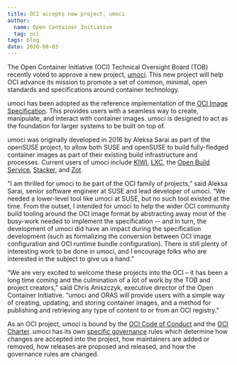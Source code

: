 ```yaml
---
title: OCI accepts new project, umoci
author:
  name: Open Container Initiative
  tag: oci
tags: blog
date: 2020-08-03
---
```


The Open Container Initiative (OCI) Technical Oversight Board (TOB) recently voted to approve a new project, [umoci](https://github.com/opencontainers/umoci). This new project will help OCI advance its mission to promote a set of common, minimal, open standards and specifications around container technology.

umoci has been adopted as the reference implementation of the [OCI Image Specification](https://github.com/opencontainers/image-spec). This provides users with a seamless way to create, manipulate, and interact with container images. umoci is designed to act as the foundation for larger systems to be built on top of. 

umoci was originally developed in 2016 by Aleksa Sarai as part of the openSUSE project, to allow both SUSE and openSUSE to build fully-fledged container images as part of their existing build infrastructure and processes. Current users of umoci include [KIWI](https://github.com/OSInside/kiwi), [LXC](https://linuxcontainers.org/), the [Open Build Service](https://openbuildservice.org/), [Stacker](https://github.com/anuvu/stacker), and [Zot](https://github.com/anuvu/zot).

“I am thrilled for umoci to be part of the OCI family of projects,” said Aleksa Sarai, senior software engineer at SUSE and lead developer of umoci. “We needed a lower-level tool like umoci at SUSE, but no such tool existed at the time. From the outset, I intended for umoci to help the wider OCI community build tooling around the OCI image format by abstracting away most of the busy-work needed to implement the specification -- and in turn, the development of umoci did have an impact during the specification development (such as formalizing the conversion between OCI image configuration and OCI runtime bundle configuration). There is still plenty of interesting work to be done in umoci, and I encourage folks who are interested in the subject to give us a hand.”

“We are very excited to welcome these projects into the OCI  – it has been a long time coming and the culmination of a lot of work by the TOB and project creators,” said Chris Aniszczyk, executive director of the Open Container Initiative. “umoci and ORAS will provide users with a simple way of creating, updating, and storing container images, and a method for publishing and retrieving any type of content to or from an OCI registry.”

As an OCI project, umoci is bound by the [OCI Code of Conduct](https://github.com/opencontainers/.github/blob/master/CODE_OF_CONDUCT.md) and the [OCI Charter](https://github.com/opencontainers/tob/blob/master/CHARTER.md). umoci has its own [specific governance](https://umo.ci/GOVERNANCE.md) rules which determine how changes are accepted into the project, how maintainers are added or removed, how releases are proposed and released, and how the governance rules are changed.

